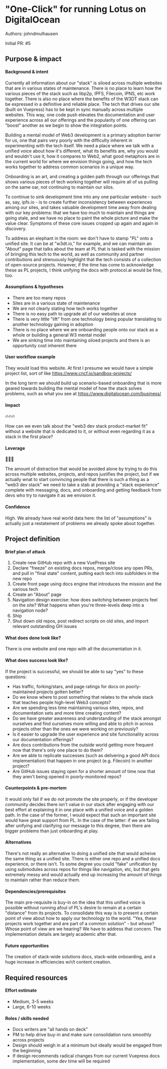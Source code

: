 # "One-Click" for running Lotus on DigitalOcean

Authors: johndmulhausen

Initial PR: #5

## Purpose &amp; impact
#### Background &amp; intent

Currently all information about our "stack" is siloed across multiple websites
that are in various states of maintenance. There is no place to learn how the
various pieces of the stack such as libp2p, IPFS, Filecoin, IPNS, etc work
together. There is also no place where the benefits of the W3DT stack can be
expressed in a definitive and reliable place. The tech that drives our site
(built on Vuepress) has to be kept in sync manually across multiple websites.
This way, one code push elevates the documentation and user experience across
all our offerings and the popularity of one offering can "boost" another as we
begin to show the integration points.

Building a mental model of Web3 development is a primary adoption barrier for us,
one that pairs very poorly with the difficulty inherent in experimenting with the tech
itself. We need a place where we talk with a unified voice about how it's
different, what its benefits are, why you would and wouldn't use it, how it
compares to Web2, what good metaphors are in the current world for where we
envision things going, and how the tech works together to address common
scenarios in a unique way.

Onboarding is an art, and creating a golden path through our offerings that
shows various pieces of tech working together will require all of us pulling on
the same oar, not continuing to maintain our silos.

To continue to sink development time into any one particular website - such as,
say, ipfs.io - is to create further inconsistency between experiences among our
sites, and takes valuable development time away from dealing with our key
problems: that we have too much to maintain and things are going stale, and we
have no place to paint the whole picture and make the value clear. Symptoms of
these core issues cropped up again and again in discovery.

To address an elephant in the room: we don't have to stamp "PL" onto a unified
site. It can be at "w3dt.io," for example, and we can maintain an "About" page
that talks about the team at PL that is tasked with the mission of bringing this
tech to the world, as well as community and partner contributions and
strenuously highlight that the tech consists of a collection of open-source
projects. However, if the time has come to acknowledge these as PL projects, I
think unifying the docs with protocol.ai would be fine, too.

#### Assumptions &amp; hypotheses

- There are too many repos
- Sites are in a various state of maintenance
- We are not clearly stating how tech works together
- There is no easy path to upgrade all of our websites at once
- There is very little "lift" from one technology being popular translating to another technology gaining in adoption
- There is no place where we are onboarding people onto our stack as a whole or building a general W3 mental model
- We are sinking time into maintaining siloed projects and there is an opportunity cost inherent there

#### User workflow example

They would load this website. At first I presume we would have a simple project list, sort of like https://www.cncf.io/sandbox-projects/

In the long term we should build up scenario-based onboarding that is more
geared towards building the mental model of how the stack solves problems, such
as what you see at https://www.digitalocean.com/business/

#### Impact

🔥🔥🔥

How can we even talk about the "web3 dev stack product-market fit" without a
website that is dedicated to it, or without even regarding it as a stack in the
first place?

#### Leverage

🎯🎯🎯

The amount of distraction that would be avoided alone by trying to do this
across multiple websites, projects, and repos justifies the project, but if we
actually wnat to start convincing people that there is such a thing as a "web3
dev stack" we need to take a stab at providing a "stack experience" complete
with messaging, docs, and onboarding and getting feedback from devs who try to
navigate it as we envision it.

#### Confidence

High. We already have real world data here: the list of "assumptions" is
actually just a restatement of problems we already spoke about together.

## Project definition
#### Brief plan of attack

1. Create new GitHub repo with a new VuePress site
2. Declare "freeze" on existing docs repos, merge/close any open PRs, and pull in "final state" content, putting each tech into subfolders in the new repo
3. Create front page using docs engine that introduces the mission and the various tech
4. Create an "About" page
5. Navigation design exercise: how does switching between projects feel on the site? What happens when you're three-levels deep into a navigation node?
6. Ship
7. Shut down old repos, post redirect scripts on old sites, and import relevant outstanding GH issues

#### What does done look like?

There is one website and one repo with all the documentation in it.

####  What does success look like?

If the project is successful, we should be able to say "yes" to these questions:

- Has traffic, forking/stars, and page ratings for docs on poorly-maintained projects gotten better?
- Do we know where to post something that relates to the whole stack that teaches people high-level Web3 concepts?
- Are we spending less time maintaining various sites, repos, and documentation sets and more time creating content?
- Do we have greater awareness and understanding of the stack amongst ourselves and find ourselves more willing and able to pitch in across projects other than the ones we were working on previously?
- Is it easier to upgrade the user experience and site functionality across our documentation offerings?
- Are docs contributions from the outside world getting more frequent now that there's only one place to do them?
- Are we able to replicate successes (such as delivering a good API docs implementation) that happen in one project (e.g. Filecoin) in another project?
- Are GitHub issues staying open for a shorter amount of time now that they aren't being opened in poorly-monitored repos?

#### Counterpoints &amp; pre-mortem

It would only fail if we do not promote the site properly, or if the developer
community decides there isn't value in our stack after engaging with our best
effort at explaining it in one place with a unified voice and a golden path. In
the case of the former, I would expect that such an important site would have
great support from PL. In the case of the latter: if we are failing after
unifying and clarifying our message to this degree, then there are bigger
problems than just onboarding at play.

#### Alternatives

There's not really an alternative to doing a unified site that would acheive the
same thing as a unified site. There is either one repo and a unified docs
experience, or there isn't. To some degree you could "fake" unification by using
submodules across repos for things like navigation, etc, but that gets extremely
messy and would actually end up increasing the amount of things to maintain
rather than reduce them.

#### Dependencies/prerequisites

The main pre-requisite is buy-in on the idea that this unified voice is possible
without running afoul of PL's desire to remain at a certain "distance" from its
projects. To consolidate this way is to present a certain point of view about
how to apply our technology to the world. "Yes, these projects work together and
are part of a common solution" - but whose? Whose point of view are we hearing? We
have to address that concern. The implementation details are largely academic
after that.

#### Future opportunities

The creation of stack-wide solutions docs, stack-wide onboarding, and a huge
increase in efficiencies w/r/t content creation.

## Required resources

#### Effort estimate

- Medium, 3-5 weeks
- Large, 6-10 weeks

#### Roles / skills needed

- Docs writers are "all hands on deck"
- PM to help drive buy-in and make sure consolidation runs smoothly across projects
- Design should weigh in at a minimum but ideally would be engaged from the beginning
- If design recommends radical changes from our current Vuepress docs implementation, some dev time will be required
